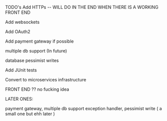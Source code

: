 TODO's
Add HTTPs -- WILL DO IN THE END WHEN THERE IS A WORKING FRONT END

<!-- Add JWT authentication -- DONE -->

<!-- Add multithreading -->

<!-- Add Kafka queues -->

<!-- Add logging -- DONE -->

<!-- Add Redis,docker -->

<!-- Redis b/w sql and server -->

<!-- Add SMTP server -- DONE -->

<!-- Add Email verification -- DONE -->

Add websockets

<!-- idk how would websockets integrate here -->

<!-- Add project wide exception handler class and service -->

Add OAuth2

Add payment gateway if possible

multiple db support (In future)

database pessimist writes

<!-- Refactor for authentication -->

Add JUnit tests

Convert to microservices infrastructure

FRONT END ?? no fucking idea

<!-- LEFT TODOS: -->
<!---->
<!-- Kafka queues, Redis, websockets, OAuth2, multithreading, microservices, Tests, DOCKER -->

LATER ONES:

payment gateway, multiple db support exception handler, pessimist write ( a small one but ehh later )
